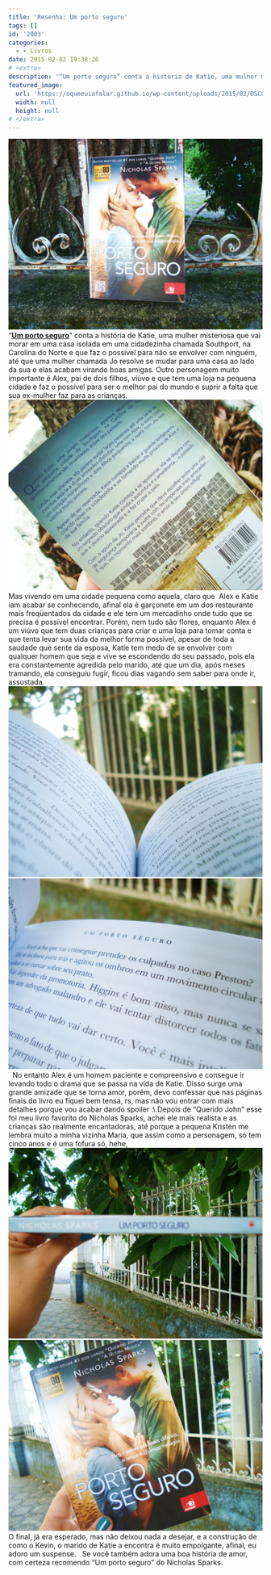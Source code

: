 ```yaml
---
title: 'Resenha: Um porto seguro'
tags: []
id: '2003'
categories:
  - - Livros
date: 2015-02-02 19:38:26
# <extra>
description: '“Um porto seguro” conta a história de Katie, uma mulher misteriosa que vai morar em uma casa isolada em uma cidadezinha chamada Southport, na Carolina do Norte e que faz o possível para não se envolver com ninguém, até que uma mulher chamada Jo resolve se mudar para uma casa ao lado da sua e elas acabam virando boas amigas. Outro personagem muito importante é Alex, pai de dois filhos, viúvo e que tem uma loja na pequena cidade e faz o possível para ser o melhor pai do mundo e suprir a falta que sua ex-mulher faz para as crianças. Mas vivendo em uma cidade pequena como aquela, claro que  Alex e Katie iam acabar se conhecendo, afinal ela é garçonete em um dos restaurante mais freqüentados da cidade e ele tem um mercadinho onde tudo que se precisa &hellip;'
featured_image: 
  url: 'https://oqueeuiafalar.github.io/wp-content/uploads/2015/02/DSC03539-1024x768.jpg'
  width: null
  height: null
# </extra>
---
```


[![capa do livro Um porto seguro](/wp-content/uploads/2015/02/DSC03539-1024x768.jpg)](/wp-content/uploads/2015/02/DSC03539.jpg) “**[Um porto seguro](http://oferta.vc/6krH "Um porto seguro")**” conta a história de Katie, uma mulher misteriosa que vai morar em uma casa isolada em uma cidadezinha chamada Southport, na Carolina do Norte e que faz o possível para não se envolver com ninguém, até que uma mulher chamada Jo resolve se mudar para uma casa ao lado da sua e elas acabam virando boas amigas. Outro personagem muito importante é Alex, pai de dois filhos, viúvo e que tem uma loja na pequena cidade e faz o possível para ser o melhor pai do mundo e suprir a falta que sua ex-mulher faz para as crianças. [![contra-capa do livro Um porto seguro](/wp-content/uploads/2015/02/DSC03541-1024x768.jpg)](/wp-content/uploads/2015/02/DSC03541.jpg) Mas vivendo em uma cidade pequena como aquela, claro que  Alex e Katie iam acabar se conhecendo, afinal ela é garçonete em um dos restaurante mais freqüentados da cidade e ele tem um mercadinho onde tudo que se precisa é possível encontrar. Porém, nem tudo são flores, enquanto Alex é um viúvo que tem duas crianças para criar e uma loja para tomar conta e que tenta levar sua vida da melhor forma possível, apesar de toda a saudade que sente da esposa, Katie tem medo de se envolver com qualquer homem que seja e vive se escondendo do seu passado, pois ela era constantemente agredida pelo marido, até que um dia, após meses tramando, ela conseguiu fugir, ficou dias vagando sem saber para onde ir, assustada. [![páginas do livro Um Porto Seguro](/wp-content/uploads/2015/02/DSC03542-1024x768.jpg)](/wp-content/uploads/2015/02/DSC03542.jpg)[![páginas do livro um porto seguro](/wp-content/uploads/2015/02/DSC03543-1024x768.jpg)](/wp-content/uploads/2015/02/DSC03543.jpg)   No entanto Alex é um homem paciente e compreensivo e consegue ir levando todo o drama que se passa na vida de Katie. Disso surge uma grande amizade que se torna amor, porém, devo confessar que nas páginas finais do livro eu fiquei bem tensa, rs, mas não vou entrar com mais detalhes porque vou acabar dando spoiler :\\ Depois de “Querido John” esse foi meu livro favorito do Nicholas Sparks, achei ele mais realista e as crianças são realmente encantadoras, até porque a pequena Kristen me lembra muito a minha vizinha Maria, que assim como a personagem, só tem cinco anos e é uma fofura só, hehe, [![lombada do livro um porto seguro](/wp-content/uploads/2015/02/DSC03540-1024x768.jpg)](/wp-content/uploads/2015/02/DSC03540.jpg)[![capa do livro um porto seguro](/wp-content/uploads/2015/02/DSC03544-1024x768.jpg)](/wp-content/uploads/2015/02/DSC03544.jpg) O final, já era esperado, mas não deixou nada a desejar, e a construção de como o Kevin, o marido de Katie a encontra é muito empolgante, afinal, eu adoro um suspense.   Se você também adora uma boa história de amor, com certeza recomendo “Um porto seguro” do Nicholas Sparks.
